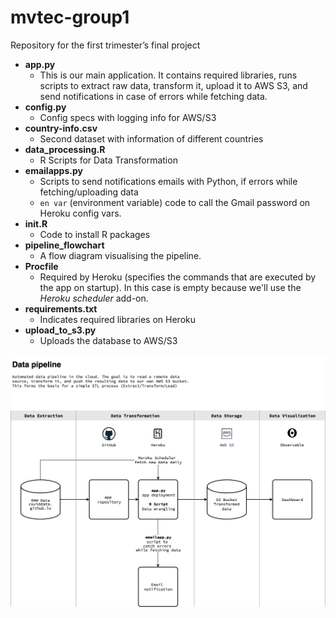 # mvtec-group1
 Repository for the first trimester’s final project

- **app.py**
    - This is our main application. It contains required libraries, runs scripts to extract raw data, transform it, upload it to AWS S3, and send notifications in case of errors while fetching data.
- **config.py**
    - Config specs with logging info for AWS/S3
- **country-info.csv**
    - Second dataset with information of different countries 
- **data_processing.R**
    - R Scripts for Data Transformation 
- **emailapps.py**
    - Scripts to send notifications emails with Python, if errors while fetching/uploading data
    - `en var` (environment variable) code to call the Gmail password on Heroku config vars.
- **init.R**
    - Code to install R packages
- **pipeline_flowchart**
    - A flow diagram visualising the pipeline.
- **Procfile**
    - Required by Heroku (specifies the commands that are executed by the app on startup). In this case is empty because we'll use the *Heroku scheduler* add-on.
- **requirements.txt**
    - Indicates required libraries on Heroku
- **upload_to_s3.py**
    - Uploads the database to AWS/S3

![pipeline](https://github.com/ssalcido/mvtec-group1/blob/main/pipeline_flowchart.png?raw=true)
